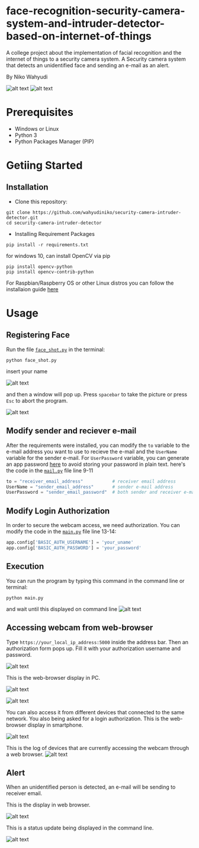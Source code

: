 # face-recognition-security-camera-system-and-intruder-detector-based-on-internet-of-things

A college project about the implementation of facial recognition and the internet of things to a security camera system. A Security camera system that detects an unidentified face and sending an e-mail as an alert. 

By Niko Wahyudi

![alt text](../main/src/img/m2.jpg "alert") ![alt text](../main/src/img/m3.jpg "e-mail")



# Prerequisites
+ Windows or Linux
+ Python 3
+ Python Packages Manager (PIP) 


# Getiing Started

## Installation
+ Clone this repository:
```
git clone https://github.com/wahyudiniko/security-camera-intruder-detector.git
cd security-camera-intruder-detector
```
+ Installing Requirement Packages
```
pip install -r requirements.txt
```
for windows 10, can install OpenCV via pip
```
pip install opencv-python
pip install opencv-contrib-python
```
For Raspbian/Raspberry OS or other Linux distros you can follow the installaion guide [here](https://www.pyimagesearch.com/2016/04/18/install-guide-raspberry-pi-3-raspbian-jessie-opencv-3/)

# Usage

## Registering Face
Run the file [`face_shot.py`](../main/face_shot.py) in the terminal:
```
python face_shot.py
```
insert your name
 
![alt text](../main/src/img/faceshot.png "face_shot.py cmd window")

and then a window will pop up. Press `spacebar` to take the picture or press `Esc` to abort the program.

![alt text](../main/src/img/faceshot2.png "face_shot.py frame window")


## Modify sender and reciever e-mail
After the requirements were installed, you can modify the `to` variable to the e-mail address you want to use to recieve the e-mail and the `UserName` variable for the sender e-mail. For `UserPassword` variable, you can generate an app password [here](https://support.google.com/accounts/answer/185833?hl=en) to avoid storing your password in plain text. here's the code in the [`mail.py`](../main/mail.py) file line 9-11

```python
to = "receiver_email_address"           # receiver email address
UserName = "sender_email_address"       # sender e-mail address
UserPassword = "sender_email_password"  # both sender and receiver e-mail address only works for gmail
```

## Modify Login Authorization
In order to secure the webcam access, we need authorization. You can modify the code in the [`main.py`](../main/main.py) file line 13-14:
```python
app.config['BASIC_AUTH_USERNAME'] = 'your_uname'
app.config['BASIC_AUTH_PASSWORD'] = 'your_password'
```


## Execution
You can run the program by typing this command in the command line or terminal:
```
python main.py
```
and wait until this displayed on command line
![alt text](../main/src/img/cmd1.png "initiate main.py")

## Accessing webcam from web-browser
Type `https://your_local_ip_address:5000` inside the address bar. Then an authorization form pops up. Fill it with your authorization username and password.

![alt text](../main/src/img/login.png "login auth")

This is the web-browser display in PC.

![alt text](../main/src/img/browser.png "PC browser display")

![alt text](../main/src/img/browser2.png "PC multi-faces browser display")

You can also access it from different devices that connected to the same network. You also being asked for a login authorization. This is the web-browser display in smartphone.

![alt text](../main/src/img/m1.jpg "smartphone browser display")

This is the log of devices that are currently accessing the webcam through a web browser.
![alt text](../main/src/img/cmd4.png "log devices")


## Alert
When an unidentified person is detected, an e-mail will be sending to receiver email.

This is the display in web browser.

![alt text](../main/src/img/browser3.png "unidentified person")

This is a status update being displayed in the command line.

![alt text](../main/src/img/cmd3.png "status update")
